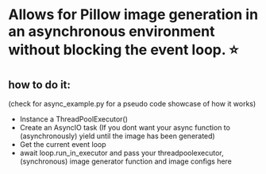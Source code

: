 # Allows for Pillow image generation in an asynchronous environment without blocking the event loop. ⭐


## how to do it:
(check for async_example.py for a pseudo code showcase of how it works)

- Instance a ThreadPoolExecutor()
- Create an AsyncIO task (If you dont want your async function to (asynchronously) yield until the image has been generated)
- Get the current event loop
- await loop.run_in_executor and pass your threadpoolexecutor, (synchronous) image generator function and image configs here
